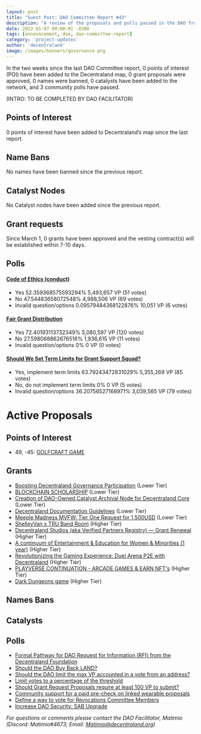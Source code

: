 ```yaml
---
layout: post
title: "Guest Post: DAO Committee Report #43"
description: "A review of the proposals and polls passed in the DAO from March 1 through March 15".
date: 2022-01-07 00:00:01 -0300
tags: [announcement, dao, dao-committee-report]
category: 'project-updates'
author: 'decentraland'
image: /images/banners/governance.png
---
```


In the two weeks since the last DAO Committee report, 0 points of interest (POI) have been added to the Decentraland map, 0 grant proposals were approved, 0 names were banned, 0 catalysts have been added to the network, and 3 community polls have passed.

(INTRO: TO BE COMPLETED BY DAO FACILITATOR)

## Points of Interest
0 points of interest have been added to Decentraland’s map since the last report.


## Name Bans

No names have been banned since the previous report.

## Catalyst Nodes
No Catalyst nodes have been added since the previous report.


## Grant requests
Since March 1, 0 grants have been approved and the vesting contract(s) will be established within 7-10 days.


## Polls

#### [Code of Ethics (conduct)](https://governance.decentraland.org/proposal/?id=fb54ea30-b928-11ed-95dc-afd12ca00986)

* Yes  52.359368575593294% 5,493,657 VP (51 votes)
* No 47.54483658072548% 4,988,506 VP (69 votes)
* Invalid question/options 0.09579484368122876% 10,051 VP (6 votes)


#### [Fair Grant Distribution](https://governance.decentraland.org/proposal/?id=99adb4e0-b925-11ed-95dc-afd12ca00986)

* Yes 72.40193113732349% 5,080,597 VP (120 votes)
* No 27.598068862676516% 1,936,615 VP (11 votes)
* Invalid question/options 0% 0 VP (0 votes)


#### [Should We Set Term Limits for Grant Support Squad?](https://governance.decentraland.org/proposal/?id=858970d0-b7a4-11ed-9cbc-e93d98a2df52)

* Yes, implement term limits  63.79243472831029% 5,355,269 VP (85 votes)
* No, do not implement term limits  0% 0 VP (5 votes)
* Invalid question/options 36.20756527168971% 3,039,565 VP (79 votes)



# Active Proposals

## Points of Interest

* 49, -45: [GOLFCRAFT GAME](https://governance.decentraland.org/proposal/?id=40d3d1f0-bcf0-11ed-8c13-518b5c1940be)

## Grants

* [Boosting Decentraland Governance Participation](https://governance.decentraland.org/proposal/?id=1566b040-bc6a-11ed-8c13-518b5c1940be) (Lower Tier)
* [BLOCKCHAIN SCHOLARSHIP](https://governance.decentraland.org/proposal/?id=e9ea13e0-bc54-11ed-8c13-518b5c1940be) (Lower Tier)
* [Creation of DAO-Owned Catalyst Archival Node for Decentraland Core](https://governance.decentraland.org/proposal/?id=21db21b0-bc53-11ed-8c13-518b5c1940be) (Lower Tier)
* [Decentraland Documentation Guidelines](https://governance.decentraland.org/proposal/?id=e1626140-bc50-11ed-8c13-518b5c1940be) (Lower Tier)
* [Meeple Madness MVFW: Tier One Request for 1,500USD](https://governance.decentraland.org/proposal/?id=d1c4d160-b95c-11ed-95dc-afd12ca00986) (Lower Tier)
* [ShelleyVan x TRU Band Room](https://governance.decentraland.org/proposal/?id=8a26c5c0-b95c-11ed-95dc-afd12ca00986) (Higher Tier)
* [Decentraland Studios (aka Verified Partners Registry) — Grant Renewal](https://governance.decentraland.org/proposal/?id=81283aa0-b946-11ed-95dc-afd12ca00986) (Higher Tier)
* [A continuum of Entertainment &amp; Education for Women &amp; Minorities (1 year)](https://governance.decentraland.org/proposal/?id=847303a0-b8a8-11ed-95dc-afd12ca00986) (Higher Tier)
* [Revolutionizing the Gaming Experience: Duel Arena P2E with Decentraland](https://governance.decentraland.org/proposal/?id=85312780-b87c-11ed-95dc-afd12ca00986) (Higher Tier)
* [PLAYVERSE CONTINUATION - ARCADE GAMES &amp; EARN NFT&#39;s](https://governance.decentraland.org/proposal/?id=ebdb8d20-b842-11ed-86c3-af6b3159c225) (Higher Tier)
* [Dark Dungeons game](https://governance.decentraland.org/proposal/?id=b08f4630-b81f-11ed-86c3-af6b3159c225) (Higher Tier)

## Names Bans


## Catalysts


## Polls

* [Formal Pathway for DAO Request for Information (RFI) from the Decentraland Foundation](https://governance.decentraland.org/proposal/?id=57d7a630-be38-11ed-8c13-518b5c1940be)
* [Should the DAO Buy Back LAND?](https://governance.decentraland.org/proposal/?id=e62c2260-bdd1-11ed-8c13-518b5c1940be)
* [Should the DAO limit the max VP accounted in a vote from an address?](https://governance.decentraland.org/proposal/?id=561c24f0-bd03-11ed-8c13-518b5c1940be)
* [Limit votes to a percentage of the threshold](https://governance.decentraland.org/proposal/?id=70d283c0-bcf4-11ed-8c13-518b5c1940be)
* [Should Grant Request Proposals require at least 100 VP to submit?](https://governance.decentraland.org/proposal/?id=b182b570-bcd6-11ed-8c13-518b5c1940be)
* [Community support for a paid pre-check on linked wearable proposals](https://governance.decentraland.org/proposal/?id=6e426cd0-bc61-11ed-8c13-518b5c1940be)
* [Define a way to vote for Revocations Committee Members](https://governance.decentraland.org/proposal/?id=19c0e070-bc5b-11ed-8c13-518b5c1940be)
* [Increase DAO Security: SAB Upgrade](https://governance.decentraland.org/proposal/?id=da7d4290-bac1-11ed-8c13-518b5c1940be)

*For questions or comments please contact the DAO Facilitator, Matimio (Discord: Matimio#4673; Email: [Matimio@decentraland.org](mailto:Matimio@decentraland.org))*